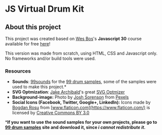 # JS Virtual Drum Kit

## About this project
This project was created based on [Wes Bos](https://github.com/wesbos)'s **Javascript 30** course available for free [here](https://javascript30.com/)!

This version was made from scratch, using HTML, CSS and Javascript only. No frameworks and/or build tools were used.

### Resources
* **Sounds**: [99sounds](http://99sounds.org/) for the [99 drum samples](http://99sounds.org/drum-samples/), some of the samples were used to make this project.*
* **SVG Optmization**: [Jake Archibald](https://github.com/jakearchibald)'s great [SVG Optmizer](https://jakearchibald.github.io/svgomg/)
* **Background-image:** Photo by [Josh Sorenson](https://www.pexels.com/@joshsorenson?utm_content=attributionCopyText&utm_medium=referral&utm_source=pexels) from [Pexels](https://www.pexels.com/photo/people-in-concert-154147/?utm_content=attributionCopyText&utm_medium=referral&utm_source=pexels)
* **Social Icons (Facebook, Twitter, Google+, LinkedIn):** Icons made by [Bogdan Rosu](https://www.flaticon.com/authors/bogdan-rosu) from [www.flaticon.com](https://www.flaticon.com/) is licensed by [Creative Commons BY 3.0](http://creativecommons.org/licenses/by/3.0/)

***If you want to use the sound samples for your own projects, please go to [99 drum samples](http://99sounds.org/drum-samples/) site and download it, since *i cannot redistribute it*.**
